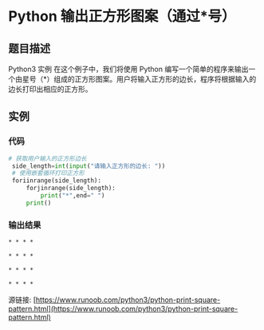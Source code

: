 # Python 输出正方形图案（通过*号）

## 题目描述
Python3 实例
在这个例子中，我们将使用 Python 编写一个简单的程序来输出一个由星号（*）组成的正方形图案。用户将输入正方形的边长，程序将根据输入的边长打印出相应的正方形。

## 实例
### 代码
```python
# 获取用户输入的正方形边长
 side_length=int(input("请输入正方形的边长: "))
 # 使用嵌套循环打印正方形
 foriinrange(side_length):
     forjinrange(side_length):
         print("*",end=" ")
     print()
```
### 输出结果
```
* * * * 
* * * * 
* * * * 
* * * * 
```
源链接: [https://www.runoob.com/python3/python-print-square-pattern.html](https://www.runoob.com/python3/python-print-square-pattern.html)